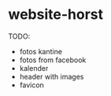 website-horst
=============

TODO:
 - fotos kantine
 - fotos from facebook
 - kalender
 - header with images
 - favicon

